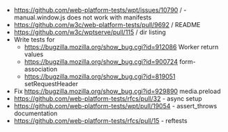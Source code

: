 - https://github.com/web-platform-tests/wpt/issues/10790 / -manual.window.js does not work with manifests
- https://github.com/w3c/web-platform-tests/pull/9692 / README
- https://github.com/w3c/wptserve/pull/115 / dir listing
- Write tests for
  - https://bugzilla.mozilla.org/show_bug.cgi?id=912086 Worker return values
  - https://bugzilla.mozilla.org/show_bug.cgi?id=900724 form-association
  - https://bugzilla.mozilla.org/show_bug.cgi?id=819051 setRequestHeader
- Fix https://bugzilla.mozilla.org/show_bug.cgi?id=929890 media.preload
- https://github.com/web-platform-tests/rfcs/pull/32 - async setup
- https://github.com/web-platform-tests/wpt/pull/19054 - assert_throws documentation
- https://github.com/web-platform-tests/rfcs/pull/15 - reftests
